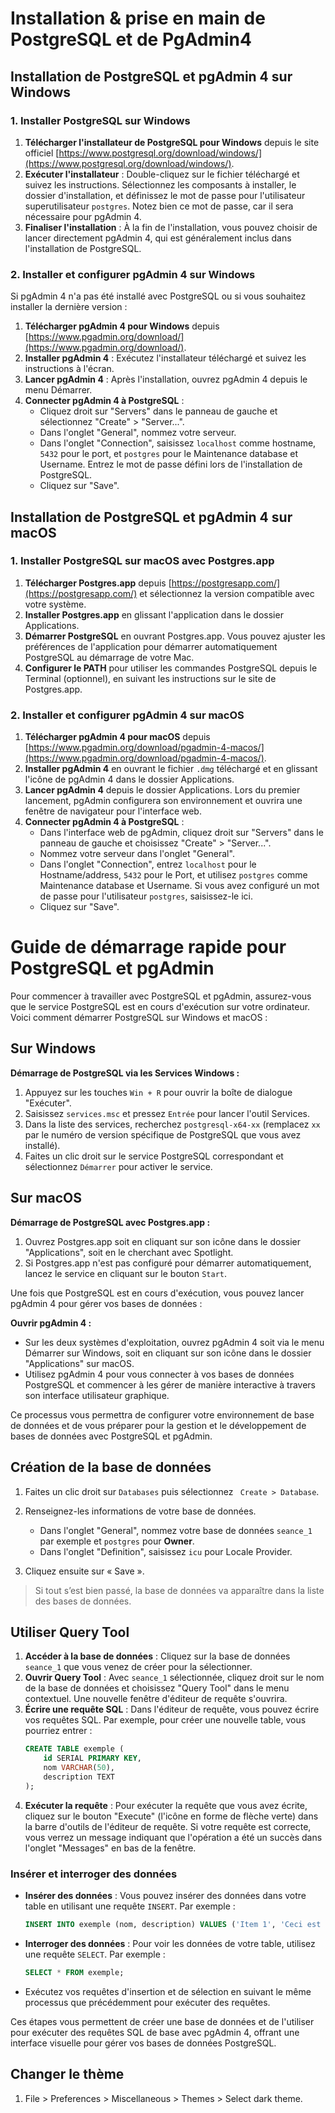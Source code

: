 # Installation & prise en main de PostgreSQL et de PgAdmin4

## Installation de PostgreSQL et pgAdmin 4 sur Windows

### 1.  Installer PostgreSQL sur Windows
1. **Télécharger l'installateur de PostgreSQL pour Windows** depuis le site officiel [https://www.postgresql.org/download/windows/](https://www.postgresql.org/download/windows/).
2. **Exécuter l'installateur** : Double-cliquez sur le fichier téléchargé et suivez les instructions. Sélectionnez les composants à installer, le dossier d'installation, et définissez le mot de passe pour l'utilisateur superutilisateur `postgres`. Notez bien ce mot de passe, car il sera nécessaire pour pgAdmin 4.
3. **Finaliser l'installation** : À la fin de l'installation, vous pouvez choisir de lancer directement pgAdmin 4, qui est généralement inclus dans l'installation de PostgreSQL.

### 2.  Installer et configurer pgAdmin 4 sur Windows
Si pgAdmin 4 n'a pas été installé avec PostgreSQL ou si vous souhaitez installer la dernière version :
1. **Télécharger pgAdmin 4 pour Windows** depuis [https://www.pgadmin.org/download/](https://www.pgadmin.org/download/).
2. **Installer pgAdmin 4** : Exécutez l'installateur téléchargé et suivez les instructions à l'écran.
3. **Lancer pgAdmin 4** : Après l'installation, ouvrez pgAdmin 4 depuis le menu Démarrer.
4. **Connecter pgAdmin 4 à PostgreSQL** :
   - Cliquez droit sur "Servers" dans le panneau de gauche et sélectionnez "Create" > "Server...".
   - Dans l'onglet "General", nommez votre serveur.
   - Dans l'onglet "Connection", saisissez `localhost` comme hostname, `5432` pour le port, et `postgres` pour le Maintenance database et Username. Entrez le mot de passe défini lors de l'installation de PostgreSQL.
   - Cliquez sur "Save".

## Installation de PostgreSQL et pgAdmin 4 sur macOS

### 1.  Installer PostgreSQL sur macOS avec Postgres.app
1. **Télécharger Postgres.app** depuis [https://postgresapp.com/](https://postgresapp.com/) et sélectionnez la version compatible avec votre système.
2. **Installer Postgres.app** en glissant l'application dans le dossier Applications.
3. **Démarrer PostgreSQL** en ouvrant Postgres.app. Vous pouvez ajuster les préférences de l'application pour démarrer automatiquement PostgreSQL au démarrage de votre Mac.
4. **Configurer le PATH** pour utiliser les commandes PostgreSQL depuis le Terminal (optionnel), en suivant les instructions sur le site de Postgres.app.

### 2. Installer et configurer pgAdmin 4 sur macOS
1. **Télécharger pgAdmin 4 pour macOS** depuis [https://www.pgadmin.org/download/pgadmin-4-macos/](https://www.pgadmin.org/download/pgadmin-4-macos/).
2. **Installer pgAdmin 4** en ouvrant le fichier `.dmg` téléchargé et en glissant l'icône de pgAdmin 4 dans le dossier Applications.
3. **Lancer pgAdmin 4** depuis le dossier Applications. Lors du premier lancement, pgAdmin configurera son environnement et ouvrira une fenêtre de navigateur pour l'interface web.
4. **Connecter pgAdmin 4 à PostgreSQL** :
   - Dans l'interface web de pgAdmin, cliquez droit sur "Servers" dans le panneau de gauche et choisissez "Create" > "Server...".
   - Nommez votre serveur dans l'onglet "General".
   - Dans l'onglet "Connection", entrez `localhost` pour le Hostname/address, `5432` pour le Port, et utilisez `postgres` comme Maintenance database et Username. Si vous avez configuré un mot de passe pour l'utilisateur `postgres`, saisissez-le ici.
   - Cliquez sur "Save".


# Guide de démarrage rapide pour PostgreSQL et pgAdmin

Pour commencer à travailler avec PostgreSQL et pgAdmin, assurez-vous que le service PostgreSQL est en cours d'exécution sur votre ordinateur. Voici comment démarrer PostgreSQL sur Windows et macOS :

## Sur Windows

**Démarrage de PostgreSQL via les Services Windows :**
1. Appuyez sur les touches `Win + R` pour ouvrir la boîte de dialogue "Exécuter".
2. Saisissez `services.msc` et pressez `Entrée` pour lancer l'outil Services.
3. Dans la liste des services, recherchez `postgresql-x64-xx` (remplacez `xx` par le numéro de version spécifique de PostgreSQL que vous avez installé).
4. Faites un clic droit sur le service PostgreSQL correspondant et sélectionnez `Démarrer` pour activer le service.

## Sur macOS

**Démarrage de PostgreSQL avec Postgres.app :**
1. Ouvrez Postgres.app soit en cliquant sur son icône dans le dossier "Applications", soit en le cherchant avec Spotlight.
2. Si Postgres.app n'est pas configuré pour démarrer automatiquement, lancez le service en cliquant sur le bouton `Start`.

Une fois que PostgreSQL est en cours d'exécution, vous pouvez lancer pgAdmin 4 pour gérer vos bases de données :

**Ouvrir pgAdmin 4 :**
- Sur les deux systèmes d'exploitation, ouvrez pgAdmin 4 soit via le menu Démarrer sur Windows, soit en cliquant sur son icône dans le dossier "Applications" sur macOS.
- Utilisez pgAdmin 4 pour vous connecter à vos bases de données PostgreSQL et commencer à les gérer de manière interactive à travers son interface utilisateur graphique.

Ce processus vous permettra de configurer votre environnement de base de données et de vous préparer pour la gestion et le développement de bases de données avec PostgreSQL et pgAdmin.

## Création de la base de données

1. Faites un clic droit sur `Databases` puis sélectionnez ` Create > Database`.

2. Renseignez-les informations de votre base de données.
   - Dans l'onglet "General", nommez votre base de données `seance_1` par exemple et `postgres` pour **Owner**.
   - Dans l'onglet "Definition", saisissez `icu` pour Locale Provider. 

3. Cliquez ensuite sur « Save ».

>Si tout s’est bien passé, la base de données va apparaître dans la liste des bases de données.

## Utiliser Query Tool

1. **Accéder à la base de données** : Cliquez sur la base de données `seance_1` que vous venez de créer pour la sélectionner.
2. **Ouvrir Query Tool** : Avec `seance_1` sélectionnée, cliquez droit sur le nom de la base de données et choisissez "Query Tool" dans le menu contextuel. Une nouvelle fenêtre d'éditeur de requête s'ouvrira.
3. **Écrire une requête SQL** : Dans l'éditeur de requête, vous pouvez écrire vos requêtes SQL. Par exemple, pour créer une nouvelle table, vous pourriez entrer :
   ```sql
   CREATE TABLE exemple (
       id SERIAL PRIMARY KEY,
       nom VARCHAR(50),
       description TEXT
   );
   ```
4. **Exécuter la requête** : Pour exécuter la requête que vous avez écrite, cliquez sur le bouton "Execute" (l'icône en forme de flèche verte) dans la barre d'outils de l'éditeur de requête. Si votre requête est correcte, vous verrez un message indiquant que l'opération a été un succès dans l'onglet "Messages" en bas de la fenêtre.

### Insérer et interroger des données

- **Insérer des données** : Vous pouvez insérer des données dans votre table en utilisant une requête `INSERT`. Par exemple :
  ```sql
  INSERT INTO exemple (nom, description) VALUES ('Item 1', 'Ceci est un exemple de description.');
  ```
- **Interroger des données** : Pour voir les données de votre table, utilisez une requête `SELECT`. Par exemple :
  ```sql
  SELECT * FROM exemple;
  ```
- Exécutez vos requêtes d'insertion et de sélection en suivant le même processus que précédemment pour exécuter des requêtes.

Ces étapes vous permettent de créer une base de données et de l'utiliser pour exécuter des requêtes SQL de base avec pgAdmin 4, offrant une interface visuelle pour gérer vos bases de données PostgreSQL.

## Changer le thème

1. File > Preferences > Miscellaneous > Themes > Select dark theme.
